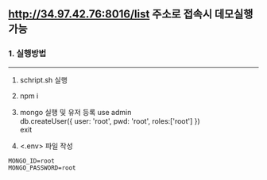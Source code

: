 ## http://34.97.42.76:8016/list 주소로 접속시 데모실행가능

### 1. 실행방법
---
1. schript.sh 실행

2. npm i

3. mongo 실행 및 유저 등록 
  use admin  
  db.createUser({ user: 'root', pwd: 'root', roles:['root'] })  
  exit


4. <.env> 파일 작성
~~~
MONGO_ID=root
MONGO_PASSWORD=root

~~~


